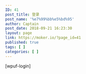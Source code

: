 ```yaml
---
ID: 41
post_title: 登录
post_name: '%e7%99%bb%e5%bd%95'
author: Captain
post_date: 2018-09-21 16:23:30
layout: page
link: https://moker.io/?page_id=41
published: true
tags: [ ]
categories: [ ]
---
```

[wpuf-login]